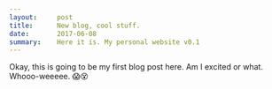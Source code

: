 ```yaml
---
layout:     post
title:      New blog, cool stuff.
date:       2017-06-08
summary:    Here it is. My personal website v0.1
---
```


Okay, this is going to be my first blog post here. 
Am I excited or what. Whooo-weeeee. 😱😵
